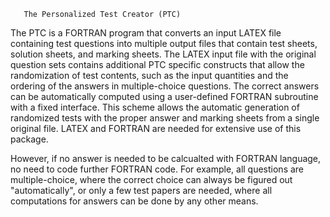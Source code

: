       The Personalized Test Creator (PTC)

The PTC is a FORTRAN program that converts an input LATEX file containing test
questions into multiple output files that contain test sheets, solution sheets, and marking
sheets. The LATEX input file with the original question sets contains additional PTC specific
constructs that allow the randomization of test contents, such as the input quantities
and the ordering of the answers in multiple-choice questions. The correct answers can be
automatically computed using a user-defined FORTRAN subroutine with a fixed interface.
This scheme allows the automatic generation of randomized tests with the proper answer
and marking sheets from a single original file.
LATEX and FORTRAN are needed for extensive use of this package. 


However, if no answer is needed to be calcualted with FORTRAN language, no need to code 
further FORTRAN code. For example, all questions are multiple-choice, where the correct 
choice can always be figured out "automatically", or only a few test papers are needed, 
where all computations for answers can be done by any other means.

